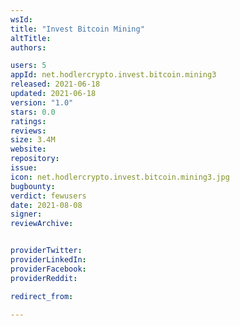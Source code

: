 ```yaml
---
wsId: 
title: "Invest Bitcoin Mining"
altTitle: 
authors:

users: 5
appId: net.hodlercrypto.invest.bitcoin.mining3
released: 2021-06-18
updated: 2021-06-18
version: "1.0"
stars: 0.0
ratings: 
reviews: 
size: 3.4M
website: 
repository: 
issue: 
icon: net.hodlercrypto.invest.bitcoin.mining3.jpg
bugbounty: 
verdict: fewusers
date: 2021-08-08
signer: 
reviewArchive:


providerTwitter: 
providerLinkedIn: 
providerFacebook: 
providerReddit: 

redirect_from:

---
```




